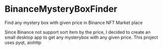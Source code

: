 # BinanceMysteryBoxFinder
Find any mystery box with given price in Binance NFT Market place

Since Binance not support sort item by the price, I decided to create an small desktop app to get any mysterybox with any given price.
This project uses pyqt, aiohttp
